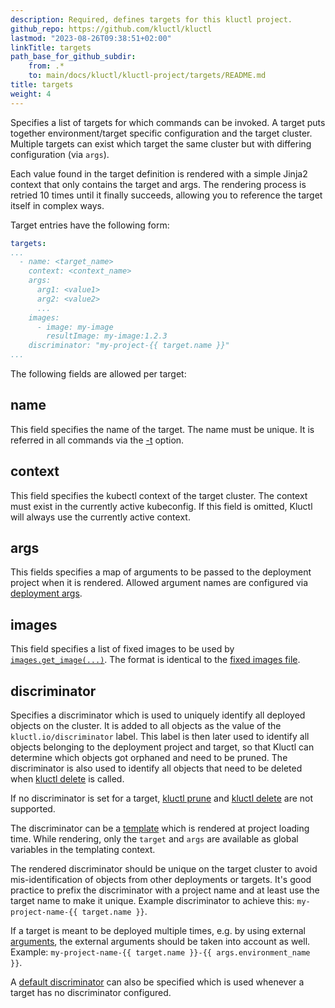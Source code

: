 ```yaml
---
description: Required, defines targets for this kluctl project.
github_repo: https://github.com/kluctl/kluctl
lastmod: "2023-08-26T09:38:51+02:00"
linkTitle: targets
path_base_for_github_subdir:
    from: .*
    to: main/docs/kluctl/kluctl-project/targets/README.md
title: targets
weight: 4
---
```


<!-- WARNING WARNING WARNING -->
<!-- DO NOT EDIT THIS FILE, IT IS AUTO SYNCED FROM github.com/kluctl/kluctl -->
<!-- WARNING WARNING WARNING -->




Specifies a list of targets for which commands can be invoked. A target puts together environment/target specific
configuration and the target cluster. Multiple targets can exist which target the same cluster but with differing
configuration (via `args`).

Each value found in the target definition is rendered with a simple Jinja2 context that only contains the target and args.
The rendering process is retried 10 times until it finally succeeds, allowing you to reference
the target itself in complex ways.

Target entries have the following form:
```yaml
targets:
...
  - name: <target_name>
    context: <context_name>
    args:
      arg1: <value1>
      arg2: <value2>
      ...
    images:
      - image: my-image
        resultImage: my-image:1.2.3
    discriminator: "my-project-{{ target.name }}"
...
```

The following fields are allowed per target:

## name
This field specifies the name of the target. The name must be unique. It is referred in all commands via the
[-t](../../commands/common-arguments.md) option.

## context
This field specifies the kubectl context of the target cluster. The context must exist in the currently active kubeconfig.
If this field is omitted, Kluctl will always use the currently active context.

## args
This fields specifies a map of arguments to be passed to the deployment project when it is rendered. Allowed argument names
are configured via [deployment args](../../deployments/deployment-yml.md#args).

## images
This field specifies a list of fixed images to be used by [`images.get_image(...)`](../../deployments/images.md#imagesget_image).
The format is identical to the [fixed images file](../../deployments/images.md#command-line-argument---fixed-images-file).

## discriminator

Specifies a discriminator which is used to uniquely identify all deployed objects on the cluster. It is added to all
objects as the value of the `kluctl.io/discriminator` label. This label is then later used to identify all objects
belonging to the deployment project and target, so that Kluctl can determine which objects got orphaned and need to
be pruned. The discriminator is also used to identify all objects that need to be deleted when
[kluctl delete](../../commands/delete.md) is called.

If no discriminator is set for a target, [kluctl prune](../../commands/prune.md) and
[kluctl delete](../../commands/delete.md) are not supported.

The discriminator can be a [template](../../templating/) which is rendered at project loading time. While
rendering, only the `target` and `args` are available as global variables in the templating context.

The rendered discriminator should be unique on the target cluster to avoid mis-identification of objects from other
deployments or targets. It's good practice to prefix the discriminator with a project name and at least use the target
name to make it unique. Example discriminator to achieve this: `my-project-name-{{ target.name }}`.

If a target is meant to be deployed multiple times, e.g. by using external [arguments](../#args), the external
arguments should be taken into account as well. Example: `my-project-name-{{ target.name }}-{{ args.environment_name }}`.

A [default discriminator](../../kluctl-project/#discriminator) can also be specified which is used whenever
a target has no discriminator configured.
